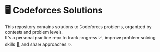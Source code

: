 # 🖥️ Codeforces Solutions

This repository contains solutions to Codeforces problems, organized by contests and problem levels.  
It's a personal practice repo to track progress 📈, improve problem-solving skills 🧠, and share approaches ✨.
